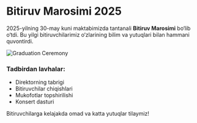 # Bitiruv Marosimi 2025

2025-yilning 30-may kuni maktabimizda tantanali **Bitiruv Marosimi** bo‘lib o‘tdi. 
Bu yilgi bitiruvchilarimiz o‘zlarining bilim va yutuqlari bilan hammani quvontirdi. 

![Graduation Ceremony](/posts/graduation-ceremony-2025-1.jpg)

### Tadbirdan lavhalar:
- Direktorning tabrigi
- Bitiruvchilar chiqishlari
- Mukofotlar topshirilishi
- Konsert dasturi

Bitiruvchilarga kelajakda omad va katta yutuqlar tilaymiz!
